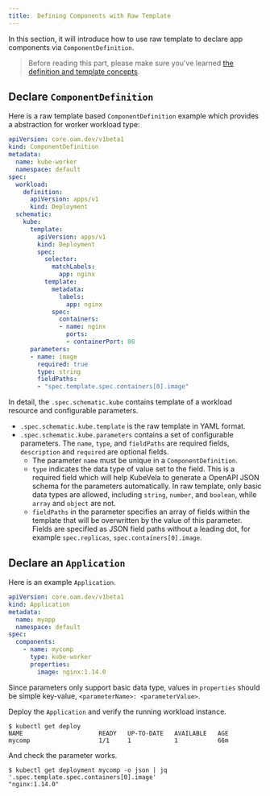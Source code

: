```yaml
---
title:  Defining Components with Raw Template
---
```


In this section, it will introduce how to use raw template to declare app components via `ComponentDefinition`.

> Before reading this part, please make sure you've learned [the definition and template concepts](../platform-engineers/definition-and-templates).

## Declare `ComponentDefinition`

Here is a raw template based `ComponentDefinition` example which provides a abstraction for worker workload type:

```yaml
apiVersion: core.oam.dev/v1beta1
kind: ComponentDefinition
metadata:
  name: kube-worker
  namespace: default
spec:
  workload: 
    definition: 
      apiVersion: apps/v1
      kind: Deployment
  schematic:
    kube: 
      template:
        apiVersion: apps/v1
        kind: Deployment
        spec:
          selector:
            matchLabels:
              app: nginx
          template:
            metadata:
              labels:
                app: nginx
            spec:
              containers:
              - name: nginx
                ports:
                - containerPort: 80 
      parameters: 
      - name: image
        required: true
        type: string
        fieldPaths: 
        - "spec.template.spec.containers[0].image"
```

In detail, the `.spec.schematic.kube` contains template of a workload resource and
configurable parameters.
- `.spec.schematic.kube.template` is the raw template in YAML format.
- `.spec.schematic.kube.parameters` contains a set of configurable parameters. The `name`, `type`, and `fieldPaths` are required fields, `description` and `required` are optional fields.
  - The parameter `name` must be unique in a `ComponentDefinition`.
  - `type` indicates the data type of value set to the field. This is a required field which will help KubeVela to generate a OpenAPI JSON schema for the parameters automatically. In raw template, only basic data types are allowed, including `string`, `number`, and `boolean`, while `array` and `object` are not.
  - `fieldPaths` in the parameter specifies an array of fields within the template that will be overwritten by the value of this parameter. Fields are specified as JSON field paths without a leading dot, for example
`spec.replicas`, `spec.containers[0].image`.

## Declare an `Application`

Here is an example `Application`.

```yaml
apiVersion: core.oam.dev/v1beta1
kind: Application
metadata:
  name: myapp
  namespace: default
spec:
  components:
    - name: mycomp
      type: kube-worker
      properties: 
        image: nginx:1.14.0
```

Since parameters only support basic data type, values in `properties` should be simple key-value, `<parameterName>: <parameterValue>`.

Deploy the `Application` and verify the running workload instance.

```shell
$ kubectl get deploy
NAME                     READY   UP-TO-DATE   AVAILABLE   AGE
mycomp                   1/1     1            1           66m
```
And check the parameter works.
```shell
$ kubectl get deployment mycomp -o json | jq '.spec.template.spec.containers[0].image'
"nginx:1.14.0"
```

